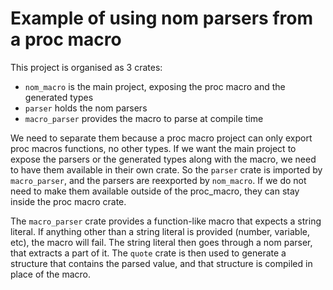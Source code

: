 # Example of using nom parsers from a proc macro

This project is organised as 3 crates:
- `nom_macro` is the main project, exposing the proc macro and the generated types
- `parser` holds the nom parsers
- `macro_parser` provides the macro to parse at compile time

We need to separate them because a proc macro project can only export
proc macros functions, no other types. If we want the main project to
expose the parsers or the generated types along with the macro, we need
to have them available in their own crate. So the `parser` crate is
imported by `macro_parser`, and the parsers are reexported by
`nom_macro`. If we do not need to make them available outside of the
proc_macro, they can stay inside the proc macro crate.

The `macro_parser` crate provides a function-like macro that expects
a string literal. If anything other than a string literal is provided
(number, variable, etc), the macro will fail.
The string literal then goes through a nom parser, that extracts a part
of it.
The `quote` crate is then used to generate a structure that contains the
parsed value, and that structure is compiled in place of the macro.
